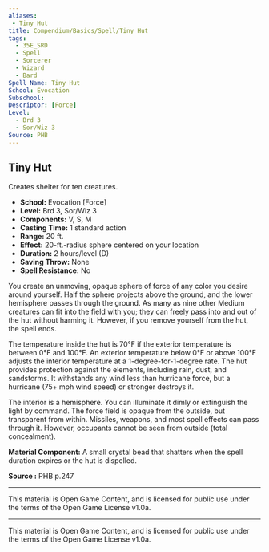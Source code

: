 ```yaml
---
aliases:
 - Tiny Hut
title: Compendium/Basics/Spell/Tiny Hut
tags:  
  - 35E_SRD  
  - Spell  
  - Sorcerer  
  - Wizard  
  - Bard  
Spell Name: Tiny Hut
School: Evocation
Subschool: 
Descriptor: [Force]
Level:
  - Brd 3
  - Sor/Wiz 3
Source: PHB
---
```


## Tiny Hut

Creates shelter for ten creatures.

- **School:** Evocation [Force]  
- **Level:** Brd 3, Sor/Wiz 3  
- **Components:** V, S, M  
- **Casting Time:** 1 standard action  
- **Range:** 20 ft.  
- **Effect:** 20-ft.-radius sphere centered on your location  
- **Duration:** 2 hours/level (D)  
- **Saving Throw:** None  
- **Spell Resistance:** No  

You create an unmoving, opaque sphere of force of any color you desire around yourself. Half the sphere projects above the ground, and the lower hemisphere passes through the ground. As many as nine other Medium creatures can fit into the field with you; they can freely pass into and out of the hut without harming it. However, if you remove yourself from the hut, the spell ends.

The temperature inside the hut is 70°F if the exterior temperature is between 0°F and 100°F. An exterior temperature below 0°F or above 100°F adjusts the interior temperature at a 1-degree-for-1-degree rate. The hut provides protection against the elements, including rain, dust, and sandstorms. It withstands any wind less than hurricane force, but a hurricane (75+ mph wind speed) or stronger destroys it.

The interior is a hemisphere. You can illuminate it dimly or extinguish the light by command. The force field is opaque from the outside, but transparent from within. Missiles, weapons, and most spell effects can pass through it. However, occupants cannot be seen from outside (total concealment).

**Material Component:** A small crystal bead that shatters when the spell duration expires or the hut is dispelled.



**Source :** PHB p.247

---

This material is Open Game Content, and is licensed for public use under  
the terms of the Open Game License v1.0a.

---

This material is Open Game Content, and is licensed for public use under the terms of the Open Game License v1.0a.
